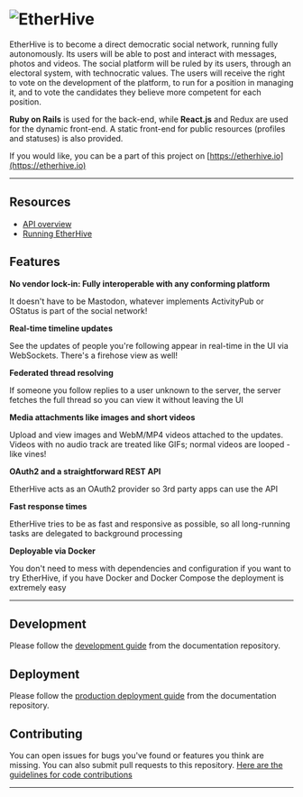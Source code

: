 ![EtherHive](https://i.imgur.com/1YxwFyU.png)
========

EtherHive is to become a direct democratic social network, running fully autonomously. Its users will be able to post and interact with messages, photos and videos. The social platform will be ruled by its users, through an electoral system, with technocratic values.  The users will receive the right to vote on the development of the platform, to run for a position in managing it, and to vote the candidates they believe more competent for each position.

**Ruby on Rails** is used for the back-end, while **React.js** and Redux are used for the dynamic front-end. A static front-end for public resources (profiles and statuses) is also provided.

If you would like, you can be a part of this project on [https://etherhive.io](https://etherhive.io)


---

## Resources

- [API overview](https://github.com/etherhive/docs/blob/master/API/API.md)
- [Running EtherHive](https://github.com/etherhive/docs/blob/master/Running/ProductionGuide.md)

## Features

**No vendor lock-in: Fully interoperable with any conforming platform**

It doesn't have to be Mastodon, whatever implements ActivityPub or OStatus is part of the social network!

**Real-time timeline updates**

See the updates of people you're following appear in real-time in the UI via WebSockets. There's a firehose view as well!

**Federated thread resolving**

If someone you follow replies to a user unknown to the server, the server fetches the full thread so you can view it without leaving the UI

**Media attachments like images and short videos**

Upload and view images and WebM/MP4 videos attached to the updates. Videos with no audio track are treated like GIFs; normal videos are looped - like vines!

**OAuth2 and a straightforward REST API**

EtherHive acts as an OAuth2 provider so 3rd party apps can use the API

**Fast response times**

EtherHive tries to be as fast and responsive as possible, so all long-running tasks are delegated to background processing

**Deployable via Docker**

You don't need to mess with dependencies and configuration if you want to try EtherHive, if you have Docker and Docker Compose the deployment is extremely easy

---

## Development

Please follow the [development guide](https://github.com/etherhive/docs/blob/master/Running/DevelopmentGuide.md) from the documentation repository.

## Deployment

Please follow the [production deployment guide](https://github.com/etherhive/docs/blob/master/Running/ProductionGuide.md) from the documentation repository.

## Contributing

You can open issues for bugs you've found or features you think are missing. You can also submit pull requests to this repository. [Here are the guidelines for code contributions](CONTRIBUTING.md)

---

